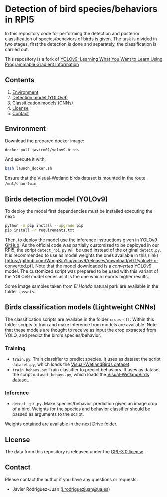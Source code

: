 # Detection of bird species/behaviors in RPI5

In this repository code for performing the detection and posterior classification of species/behaviors of birds is given. The task is divided in two stages, first the detection is done and separately, the classification is carried out.

This repository is a fork of [YOLOv9: Learning What You Want to Learn Using Programmable Gradient Information](https://arxiv.org/abs/2402.13616)

## Contents

1. [Environment](#environment)
2. [Detection model (YOLOv9)](#birds-detection-model-yolov9)
3. [Classification models (CNNs)](#birds-classification-models-lightweight-cnns)
4. [License](#license)
5. [Contact](#contact)

## Environment

Download the prepared docker image:

```bash
docker pull javiro01/yolov9-birds
```

And execute it with:

```bash
bash launch_docker.sh
```

Ensure that the Visual-Wetland birds dataset is mounted in the route `/mnt/chan-twin`.

## Birds detection model (YOLOv9)

To deploy the model first dependencies must be installed executing the next:
```bash
python -m pip install --upgrade pip
pip install -r requirements.txt
```

Then, to deploy the model use the inference instructions given in [YOLOv9 GitHub](https://github.com/WongKinYiu/yolov9). As the official code was partially customized to be
deployed in our RPI5, the script `detect_rpi.py` will be used instead of the original `detect.py`. It is recommended to use as model weights the ones available in this (link)[https://github.com/WongKinYiu/yolov9/releases/download/v0.1/yolov9-c-converted.pt]. Note that the model downloaded is a *converted* YOLOv9 model. The customized script was prepared to be used with this variant of the YOLOv9 model series as it is the one which reports higher results.

Some image samples taken from *El Hondo* natural park are available in the folder `.assets`.


## Birds classification models (Lightweight CNNs)

The classification scripts are availabe in the folder `crops-clf`. Within this folder scripts to train and make inference from models are available. Note that these models are thought to receive as input the crop extracted from YOLO, and predict the bird's species/behavior.

### Training

- `train.py`: Train classifier to predict species. It uses as dataset the script `dataset.py`, which loads the [Visual-WetlandBirds dataset](https://github.com/3dperceptionlab/Visual-WetlandBirds).
- `train_behavs.py`: Train classifier to predict behaviors. It uses as dataset the script `dataset_behavs.py`, which loads the [Visual-WetlandBirds dataset](https://github.com/3dperceptionlab/Visual-WetlandBirds).

### Inference

- `detect_rpi.py`. Make species/behavior prediction given an image crop of a bird. Weights for the species and behavior classifier should be passed as arguments to the script.

Weights obtained are available in the next [Drive folder](https://drive.google.com/file/d/1MLh-bLT3r3GsO0DbD5Z0UX2kyTK-YQ3L/view?usp=sharing).

## License

The data from this repository is released under the [GPL-3.0 license](LICENSE).

## Contact

Please contact the author if you have any questions or requests.
- Javier Rodriguez-Juan (j.rodriguezjuan@ua.es)